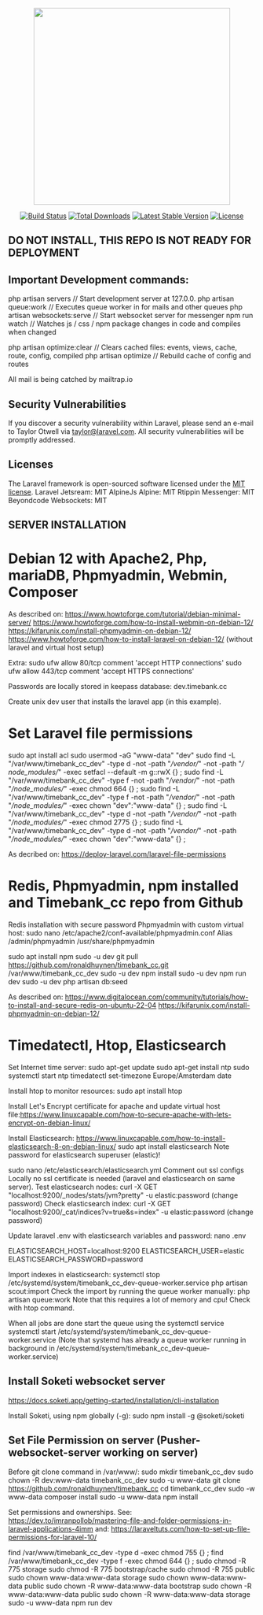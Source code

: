 <p align="center"><a href="https://laravel.com" target="_blank"><img src="https://raw.githubusercontent.com/laravel/art/master/logo-lockup/5%20SVG/2%20CMYK/1%20Full%20Color/laravel-logolockup-cmyk-red.svg" width="400"></a></p>

<p align="center">
<a href="https://travis-ci.org/laravel/framework"><img src="https://travis-ci.org/laravel/framework.svg" alt="Build Status"></a>
<a href="https://packagist.org/packages/laravel/framework"><img src="https://img.shields.io/packagist/dt/laravel/framework" alt="Total Downloads"></a>
<a href="https://packagist.org/packages/laravel/framework"><img src="https://img.shields.io/packagist/v/laravel/framework" alt="Latest Stable Version"></a>
<a href="https://packagist.org/packages/laravel/framework"><img src="https://img.shields.io/packagist/l/laravel/framework" alt="License"></a>
</p>

## DO NOT INSTALL, THIS REPO IS NOT READY FOR DEPLOYMENT

## Important Development commands:

php artisan servers           // Start development server at 127.0.0.
php artisan queue:work        // Executes queue worker in for mails and other queues
php artisan websockets:serve  // Start websocket server for messenger
npm run watch                 // Watches js / css / npm package changes in code and compiles when changed

php artisan optimize:clear    // Clears cached files: events, views, cache, route, config, compiled
php artisan optimize          // Rebuild cache of config and routes

All mail is being catched by mailtrap.io

## Security Vulnerabilities

If you discover a security vulnerability within Laravel, please send an e-mail to Taylor Otwell via [taylor@laravel.com](mailto:taylor@laravel.com). All security vulnerabilities will be promptly addressed.

## Licenses

The Laravel framework is open-sourced software licensed under the [MIT license](https://opensource.org/licenses/MIT).
Laravel Jetsream: MIT
AlpineJs Alpine: MIT
Rtippin Messenger: MIT
Beyondcode Websockets: MIT

## SERVER INSTALLATION

# Debian 12 with Apache2, Php, mariaDB, Phpmyadmin, Webmin, Composer

As described on:
https://www.howtoforge.com/tutorial/debian-minimal-server/
https://www.howtoforge.com/how-to-install-webmin-on-debian-12/
https://kifarunix.com/install-phpmyadmin-on-debian-12/
https://www.howtoforge.com/how-to-install-laravel-on-debian-12/ (without laravel and virtual host setup)

Extra:
sudo ufw allow 80/tcp comment 'accept HTTP connections'
sudo ufw allow 443/tcp comment 'accept HTTPS connections'

Passwords are locally stored in keepass database:  dev.timebank.cc

Create unix dev user that installs the laravel app (in this example). 


# Set Laravel file permissions

sudo apt install acl
sudo usermod -aG "www-data" "dev"
sudo find -L "/var/www/timebank_cc_dev" -type d -not -path "*/vendor/*" -not -path "*/	node_modules/*" -exec setfacl --default -m g::rwX {} \;
sudo find -L "/var/www/timebank_cc_dev" -type f -not -path "*/vendor/*" -not -path "*/node_modules/*" -exec chmod 664 {} \;
sudo find -L "/var/www/timebank_cc_dev" -type f -not -path "*/vendor/*" -not -path "*/node_modules/*" -exec chown "dev":"www-data" {} \;
sudo find -L "/var/www/timebank_cc_dev" -type d -not -path "*/vendor/*" -not -path "*/node_modules/*" -exec chmod 2775 {} \;
sudo find -L "/var/www/timebank_cc_dev" -type d -not -path "*/vendor/*" -not -path "*/node_modules/*" -exec chown "dev":"www-data" {} \;

As decribed on:
https://deploy-laravel.com/laravel-file-permissions



# Redis, Phpmyadmin, npm installed and Timebank_cc repo from Github


Redis installation with secure password
Phpmyadmin with custom virtual host:
sudo nano /etc/apache2/conf-available/phpmyadmin.conf
	Alias /admin/phpmyadmin /usr/share/phpmyadmin

sudo apt install npm
sudo -u dev git pull https://github.com/ronaldhuynen/timebank_cc.git /var/www/timebank_cc_dev
sudo -u dev npm install
sudo -u dev npm run dev
sudo -u dev php artisan db:seed

As described on:
https://www.digitalocean.com/community/tutorials/how-to-install-and-secure-redis-on-ubuntu-22-04
https://kifarunix.com/install-phpmyadmin-on-debian-12/


# Timedatectl, Htop, Elasticsearch

Set Internet time server:
sudo apt-get update
sudo apt-get install ntp
sudo systemctl start ntp
timedatectl set-timezone Europe/Amsterdam
date

Install htop to monitor resources:
sudo apt install htop

Install Let's Encrypt certificate for apache and update virtual host file:https://www.linuxcapable.com/how-to-secure-apache-with-lets-encrypt-on-debian-linux/

Install Elasticsearch:
https://www.linuxcapable.com/how-to-install-elasticsearch-8-on-debian-linux/
sudo apt install elasticsearch
Note password for elasticsearch superuser (elastic)!

sudo nano /etc/elasticsearch/elasticsearch.yml
Comment out ssl configs
Locally no ssl certificate is needed (laravel and elasticsearch on same server).
Test elasticsearch nodes:
curl -X GET "localhost:9200/_nodes/stats/jvm?pretty" -u elastic:password
(change password)
Check elasticsearch index:
curl -X GET "localhost:9200/_cat/indices?v=true&s=index" -u elastic:password
(change password)

Update laravel .env with elasticsearch variables and password:
nano .env

ELASTICSEARCH_HOST=localhost:9200
ELASTICSEARCH_USER=elastic
ELASTICSEARCH_PASSWORD=password

Import indexes in elasticsearch:
systemctl stop /etc/systemd/system/timebank_cc_dev-queue-worker.service
php artisan scout:import
Check the import by running the queue worker manually:
php artisan queue:work
Note that this requires a lot of memory and cpu! Check with htop command.

When all jobs are done start the queue using the systemctl service
systemctl start /etc/systemd/system/timebank_cc_dev-queue-worker.service
(Note that systemd has already a queue worker running in background in /etc/systemd/system/timebank_cc_dev-queue-worker.service)



## Install Soketi websocket server

https://docs.soketi.app/getting-started/installation/cli-installation

Install Soketi, using npm globally (-g):
sudo npm install -g @soketi/soketi




## Set File Permission on server (Pusher-websocket-server working on server)

Before git clone command in /var/www/:
sudo mkdir timebank_cc_dev
sudo chown -R dev:www-data timebank_cc_dev
sudo -u www-data git clone https://github.com/ronaldhuynen/timebank_cc
cd timebank_cc_dev
sudo -w www-data composer install
sudo -u www-data npm install


Set permissions and ownerships. 
See: https://dev.to/imranpollob/mastering-file-and-folder-permissions-in-laravel-applications-4imm 
and: https://laraveltuts.com/how-to-set-up-file-permissions-for-laravel-10/

find /var/www/timebank_cc_dev -type d -exec chmod 755 {} \;
find /var/www/timebank_cc_dev -type f -exec chmod 644 {} \;
sudo chmod -R 775 storage
sudo chmod -R 775 bootstrap/cache
sudo chmod -R 755 public
sudo chown www-data:www-data storage
sudo chown www-data:www-data public
sudo chown -R www-data:www-data bootstrap
sudo chown -R www-data:www-data public
sudo chown -R www-data:www-data storage
sudo -u www-data npm run dev



